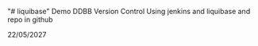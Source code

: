 "# liquibase" 
Demo
DDBB Version Control
Using jenkins and liquibase
and repo in github


22/05/2027
